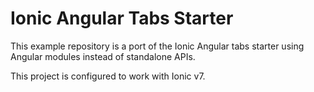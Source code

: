 # Ionic Angular Tabs Starter

This example repository is a port of the Ionic Angular tabs starter using Angular modules instead of standalone APIs.

This project is configured to work with Ionic v7.
